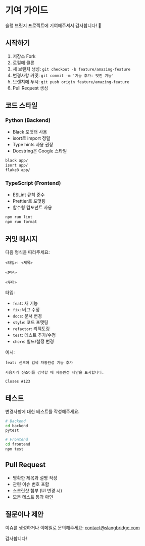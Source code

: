 # 기여 가이드

슬랭 브릿지 프로젝트에 기여해주셔서 감사합니다! 🎉

## 시작하기

1. 저장소 Fork
2. 로컬에 클론
3. 새 브랜치 생성: `git checkout -b feature/amazing-feature`
4. 변경사항 커밋: `git commit -m '기능 추가: 멋진 기능'`
5. 브랜치에 푸시: `git push origin feature/amazing-feature`
6. Pull Request 생성

## 코드 스타일

### Python (Backend)
- Black 포맷터 사용
- isort로 import 정렬
- Type hints 사용 권장
- Docstring은 Google 스타일

```bash
black app/
isort app/
flake8 app/
```

### TypeScript (Frontend)
- ESLint 규칙 준수
- Prettier로 포맷팅
- 함수형 컴포넌트 사용

```bash
npm run lint
npm run format
```

## 커밋 메시지

다음 형식을 따라주세요:

```
<타입>: <제목>

<본문>

<푸터>
```

타입:
- `feat`: 새 기능
- `fix`: 버그 수정
- `docs`: 문서 변경
- `style`: 코드 포맷팅
- `refactor`: 리팩토링
- `test`: 테스트 추가/수정
- `chore`: 빌드/설정 변경

예시:
```
feat: 신조어 검색 자동완성 기능 추가

사용자가 신조어를 검색할 때 자동완성 제안을 표시합니다.

Closes #123
```

## 테스트

변경사항에 대한 테스트를 작성해주세요.

```bash
# Backend
cd backend
pytest

# Frontend
cd frontend
npm test
```

## Pull Request

- 명확한 제목과 설명 작성
- 관련 이슈 번호 포함
- 스크린샷 첨부 (UI 변경 시)
- 모든 테스트 통과 확인

## 질문이나 제안

이슈를 생성하거나 이메일로 문의해주세요: contact@slangbridge.com

감사합니다!


